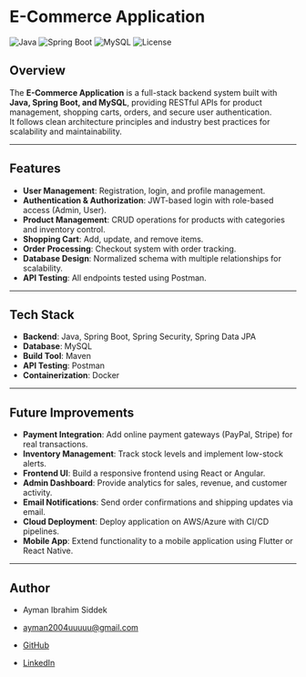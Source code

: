 #  E-Commerce Application

![Java](https://img.shields.io/badge/Java-17-blue)
![Spring Boot](https://img.shields.io/badge/Spring%20Boot-3-green)
![MySQL](https://img.shields.io/badge/Database-MySQL-orange)
![License](https://img.shields.io/badge/License-MIT-yellow)

##  Overview
The **E-Commerce Application** is a full-stack backend system built with **Java, Spring Boot, and MySQL**, providing RESTful APIs for product management, shopping carts, orders, and secure user authentication.  
It follows clean architecture principles and industry best practices for scalability and maintainability.


---

## Features
-  **User Management**: Registration, login, and profile management.
-  **Authentication & Authorization**: JWT-based login with role-based access (Admin, User).
-  **Product Management**: CRUD operations for products with categories and inventory control.
-  **Shopping Cart**: Add, update, and remove items.
-  **Order Processing**: Checkout system with order tracking.
-  **Database Design**: Normalized schema with multiple relationships for scalability.
-  **API Testing**: All endpoints tested using Postman.

---

##  Tech Stack
- **Backend**: Java, Spring Boot, Spring Security, Spring Data JPA
- **Database**: MySQL
- **Build Tool**: Maven
- **API Testing**: Postman
- **Containerization**: Docker 

---
## Future Improvements
-  **Payment Integration**: Add online payment gateways (PayPal, Stripe) for real transactions.
-  **Inventory Management**: Track stock levels and implement low-stock alerts.
-  **Frontend UI**: Build a responsive frontend using React or Angular.
-  **Admin Dashboard**: Provide analytics for sales, revenue, and customer activity.
-  **Email Notifications**: Send order confirmations and shipping updates via email.
-  **Cloud Deployment**: Deploy application on AWS/Azure with CI/CD pipelines.
-  **Mobile App**: Extend functionality to a mobile application using Flutter or React Native.
---
##  Author

- Ayman Ibrahim Siddek

- ayman2004uuuuu@gmail.com

- [GitHub](https://github.com/Ayman2004iu)

- [LinkedIn]( https://www.linkedin.com/in/ayman-ibrahim-8b48aa28a/)


